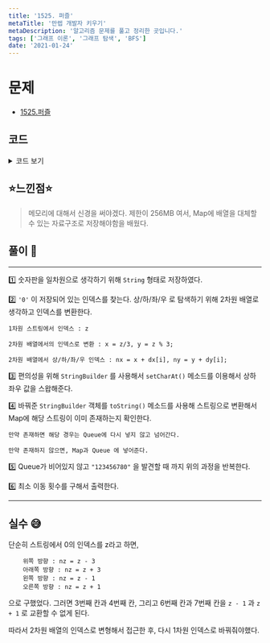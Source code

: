 ```yaml
---
title: '1525. 퍼즐'
metaTitle: '만렙 개발자 키우기'
metaDescription: '알고리즘 문제를 풀고 정리한 곳입니다.'
tags: ['그래프 이론', '그래프 탐색', 'BFS']
date: '2021-01-24'
---
```



# 문제
- [1525.퍼즐](https://www.acmicpc.net/problem/1525)

## 코드

<details><summary> 코드 보기 </summary>

``` java
import java.io.BufferedReader;
import java.io.IOException;
import java.io.InputStreamReader;
import java.util.*;
public class Q1525 {
    static Map<String , Boolean> map = new HashMap<>();
    static String answer = "123456780";
    public static void main(String[] args) throws IOException {
        BufferedReader br= new BufferedReader(new InputStreamReader(System.in));
        String line = "";

        for (int i = 0; i < 3; i++)
            line += br.readLine().replace(" ", "");

        if(line.equals(answer)){
            System.out.println(0);
            return;
        }
        System.out.println(solution(line));
    }

    private static int solution(String line) {
        int ans = 0, size = 0, z = 0, dx[]={-1, 0, 1, 0}, dy[] = {0, 1, 0, -1};
        StringBuilder sb;
        Queue<String> q = new LinkedList<>();
        q.add(line);
        while (!q.isEmpty()) {
            size = q.size();
            ans += 1;
            while (size-- > 0) {
                line = q.poll();
                z = line.indexOf('0');
                int x = z / 3, y = z % 3;
                for (int i = 0; i < 4; i++) {
                    sb = new StringBuilder(line);
                    int nx = x + dx[i], ny = y + dy[i];
                    if (nx < 0 || nx >=3 || ny < 0 || ny >= 3) continue;
                    int idx = 3 * nx + ny;
                    sb.setCharAt(z, line.charAt(idx));
                    sb.setCharAt(idx, '0');
                    String changed = sb.toString();

                    if (changed.equals(answer)) return ans;

                    if (!map.containsKey(changed)) {
                        q.add(changed);
                        map.put(changed, true);
                    }
                }
            }
        }
        return -1;
    }
}
```

</details>

## ⭐️느낀점⭐️
> 메모리에 대해서 신경을 써야겠다. 제한이 256MB 여서, Map에 배열을 대체할 수 있는 자료구조로 저장해야함을 배웠다.
>

## 풀이 📣
<hr/>

1️⃣ 숫자판을 일차원으로 생각하기 위해 `String` 형태로 저장하였다.

2️⃣ `'0'` 이 저장되어 있는 인덱스를 찾는다. 상/하/좌/우 로 탐색하기 위해 2차원 배열로 생각하고 인덱스를 변환한다.

    1차원 스트링에서 인덱스 : z

    2차원 배열에서의 인덱스로 변환 : x = z/3, y = z % 3;

    2차원 배열에서 상/하/좌/우 인덱스 : nx = x + dx[i], ny = y + dy[i];

3️⃣ 편의성을 위해 `StringBuilder` 를 사용해서 `setCharAt()` 메소드를 이용해서 상하좌우 값을 스왑해준다.

4️⃣ 바꿔준 `StringBuilder` 객체를 `toString()` 메소드를 사용해 스트링으로 변환해서 Map에 해당 스트링이 이미 존재하는지 확인한다.

    만약 존재하면 해당 경우는 Queue에 다시 넣지 않고 넘어간다.

    만약 존재하지 않으면, Map과 Queue 에 넣어준다.

5️⃣ Queue가 비어있지 않고 `"123456780"` 을 발견할 때 까지 위의 과정을 반복한다.

6️⃣ 최소 이동 횟수를 구해서 출력한다.

<hr/>

## 실수 😅
단순히 스트링에서 0의 인덱스를 z라고 하면,

        위쪽 방향 : nz = z - 3
        아래쪽 방향 : nz = z + 3
        왼쪽 방향 : nz = z - 1
        오른쪽 방향 : nz = z + 1

으로 구했었다. 그러면 3번째 칸과 4번째 칸, 그리고 6번째 칸과 7번째 칸을 `z - 1` 과 `z + 1` 로 교환할 수 없게 된다.

따라서 2차원 배열의 인덱스로 변형해서 접근한 후, 다시 1차원 인덱스로 바꿔줘야했다.
